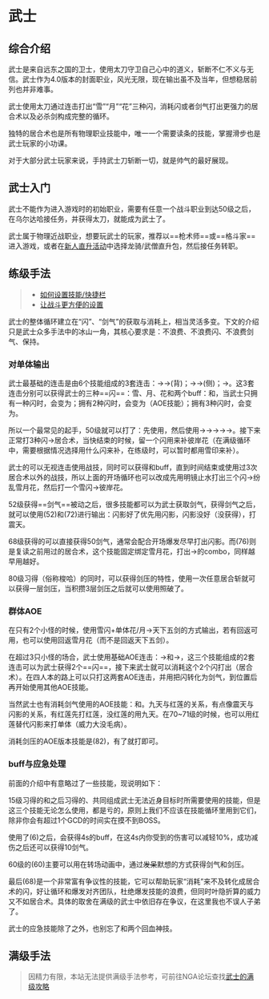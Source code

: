 # 武士
<FloatTOC />

## 综合介绍

武士是来自远东之国的卫士，使用太刀守卫自己心中的道义，斩断不仁不义与无信。武士作为4.0版本的封面职业，风光无限，现在输出虽不及当年，但想稳居前列也并非难事。

武士使用太刀通过连击打出“雪”“月”“花”三种闪，消耗闪或者剑气打出更强力的居合术以及必杀剑构成完整的循环。

独特的居合术也是所有物理职业技能中，唯一一个需要读条的技能，掌握滑步也是武士玩家的小功课。

对于大部分武士玩家来说，手持武士刀斩断一切，就是帅气的最好展现。

## 武士入门

武士不能作为进入游戏时的初始职业，需要有任意一个战斗职业到达50级之后，在乌尔达哈接任务<quest name="武士之路" />，并获得太刀，就能成为武士了。

武士属于物理近战职业，想要玩武士的玩家，推荐以==枪术师==或==格斗家==进入游戏，或者在[新人直升活动](/before/pay.md#萌新招待领多重福利)中选择龙骑/武僧直升包，然后接任务<quest name="武士之路" />转职。

## 练级手法

> * [如何设置技能/快捷栏](/ui/hotbar.md)
> * [让战斗更方便的设置](/ui/battle.md)

武士的整体循环建立在“闪”、“剑气”的获取与消耗上，相当灵活多变。下文的介绍只是武士众多手法中的冰山一角，其核心要求是：不浪费<Action name="明镜止水" />、不浪费闪、不浪费剑气、保持<Status :id="1228" name="彼岸花" />。

### 对单体输出

武士最基础的连击是由6个技能组成的3套连击：<Action name="刃风" />→<Action name="阵风" />→<Action name="月光" />(背)；<Action name="刃风" />→<Action name="士风" />→<Action name="花车" />(侧)；<Action name="刃风" />→<Action name="雪风" />。这3套连击分别可以获得武士的三种==闪==：雪、月、花和两个buff：<Status :id="1298" name="风月" />和<Status :id="1299" name="风花" />，当武士只拥有一种闪时，<Action name="居合术" />会变为<Action name="彼岸花" />；拥有2种闪时，<Action name="居合术" />会变为<Action name="天下五剑" />（AOE技能）；拥有3种闪时，<Action name="居合术" />会变为<Action name="纷乱雪月花" />。

所以一个最常见的起手，50级就可以打了：先使用<Action name="明镜止水" />，然后使用<Action name="花车" />→<Action name="月光" />→<Action name="雪风" />→<Action name="纷乱雪月花" />→<Action name="月光" />→<Action name="彼岸花" />。接下来正常打3种闪→居合术，当<Status :id="1228" name="彼岸花" />快结束的时候，留一个闪用来补彼岸花（在满级循环中，需要根据情况选择用什么闪来补，在练级时，可以暂时都用雪印来补）。

武士的<Action name="明镜止水" />可以无视连击使用战技，同时可以获得<Status :id="1298" name="风月" />和<Status :id="1299" name="风花" />buff，直到时间结束或使用过3次居合术以外的战技，所以上面的开场循环也可以改成先用明镜止水打出三个闪→纷乱雪月花，然后打一个雪闪→彼岸花。

52级获得==剑气==被动之后，很多技能都可以为武士获取剑气，获得剑气之后，就可以使用<Action name="必杀剑·震天" />(52)和<Action name="必杀剑·闪影" />(72)进行输出：闪影好了优先用闪影，闪影没好（没获得），打震天。

68级获得的<Action name="意气冲天" />可以直接获得50剑气，通常会配合开场爆发尽早打出闪影。而<Action name="燕回返" />(76)则是复读之前用过的居合术，这个技能固定绑定<Action name="纷乱雪月花">雪月花</Action>，打出<Action name="纷乱雪月花" />→<Action name="回返雪月花" />的combo，同样越早用越好。

80级习得<Action name="照破" />（俗称梭哈）的同时，可以获得剑压的特性，使用一次任意居合斩就可以获得一层剑压，当积攒3层剑压之后就可以使用照破了。

### 群体AOE

在只有2个小怪的时候，使用雪闪+单体花/月→天下五剑的方式输出，若有回返可用，也可以使用回返雪月花（而不是回返天下五剑）。

在超过3只小怪的场合，武士使用基础AOE连击：<Action name="风雅" />→<Action name="满月" />和<Action name="风雅" />→<Action name="樱花" />，这三个技能组成的2套连击可以为武士获得2个==闪==，接下来武士就可以消耗这个2个闪打出<Action name="天下五剑" />（居合术）。在四人本的路上可以只打这两套AOE连击，并用<Action name="叶隐" />把闪转化为剑气，到位置后再开始使用其他AOE技能。

当然武士也有消耗剑气使用的AOE技能：<Action name="必杀剑·九天" />和<Action name="必杀剑·红莲" />。九天与红莲的关系，有点像震天与闪影的关系，有红莲先打红莲，没红莲的用九天。在70~71级的时候，也可以用红莲替代闪影来打单体（威力大没毛病）。

消耗剑压的AOE版本技能是<Action name="无明照破" />(82)，有了就打即可。

### buff与应急处理

前面的介绍中有意略过了一些技能，现说明如下：

15级习得的<Action name="燕飞" />和之后习得的<Action name="必杀剑·晓天" />、<Action name="必杀剑·夜天" />共同组成武士无法近身目标时所需要使用的技能，但是这三个技能无论怎么使用，都是亏的，原则上我们不应该在技能循环里用到它们，除非你会有超过1个GCD的时间实在摸不到BOSS。

使用了<Action name="心眼" />(6)之后，会获得4s的<Status :id="1232" name="心眼" />buff，在这4s内你受到的伤害可以减轻10%，成功减伤之后还可以获得10剑气。

60级的<Action name="默想" />(60)主要可以用在转场动画中，通过~~发呆~~默想的方式获得剑气和剑压。

最后<Action name="叶隐" />(68)是一个非常富有争议性的技能，它可以帮助玩家“消耗”来不及转化成居合术的闪，好让循环和爆发对齐团队，杜绝爆发技能的浪费，但同时叶隐折算的威力又不如居合术。具体的取舍在满级的武士中依旧存在争议，在这里我也不误人子弟了。

武士的应急技能除了<Action name="心眼" />之外，也别忘了<Action name="内丹" />和<Action name="浴血" />两个回血神技。

## 满级手法

> 因精力有限，本站无法提供满级手法参考，可前往NGA论坛查找[武士的满级攻略](https://bbs.nga.cn/thread.php?key=%E6%AD%A6%E5%A3%AB&fid=698)
